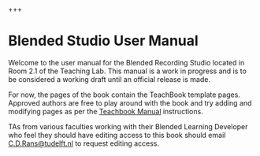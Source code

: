 +++
# Blended Studio User Manual

Welcome to the user manual for the Blended Recording Studio located in Room 2.1 of the Teaching Lab. This manual is a work in progress and is to be considered a working draft until an official release is made.

For now, the pages of the book contain the TeachBook template pages. Approved authors are free to play around with the book and try adding and modifying pages as per the [Teachbook Manual](https://teachbooks.io/manual/intro/book.html "https://teachbooks.io/manual/intro/book.html") instructions.

TAs from various faculties working with their Blended Learning Developer who feel they should have editing access to this book should email C.D.Rans@tudelft.nl to request editing access.